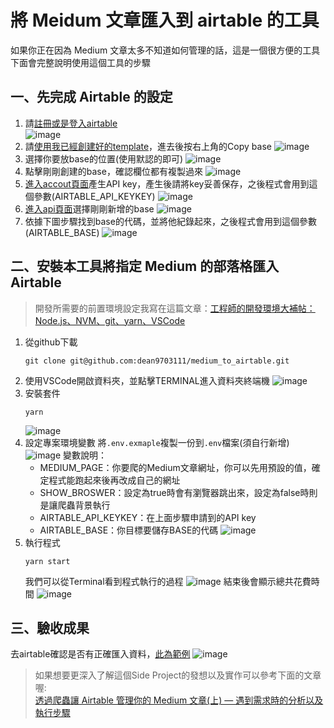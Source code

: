 # 將 Meidum 文章匯入到 airtable 的工具
如果你正在因為 Medium 文章太多不知道如何管理的話，這是一個很方便的工具  
下面會完整說明使用這個工具的步驟

## 一、先完成 Airtable 的設定
1. 請[註冊或是登入airtable](https://airtable.com/login)  
    ![image](./img/airtable_login.png)
2. 請[使用我已經創建好的template](https://airtable.com/shrqrLtvUxDyWFLjK/tblrYddyJH1cFQLm6/viwv6U7hnzgvKTZ14?blocks=hide)，進去後按右上角的Copy base
    ![image](./img/airtable_template.png)
3. 選擇你要放base的位置(使用默認的即可)
    ![image](./img/airtable_addbase.png)
4. 點擊剛剛創建的base，確認欄位都有複製過來
    ![image](./img/airtable_checkbase.png)
5. [進入accout頁面](https://airtable.com/account)產生API key，產生後請將key妥善保存，之後程式會用到這個參數(AIRTABLE_API_KEYKEY)
    ![image](./img/airtable_account.png)
6. [進入api頁面](https://airtable.com/api)選擇剛剛新增的base
    ![image](./img/airtable_api.png)
7. 依據下圖步驟找到base的代碼，並將他紀錄起來，之後程式會用到這個參數(AIRTABLE_BASE)
    ![image](./img/airtable_basecode.png)

## 二、安裝本工具將指定 Medium 的部落格匯入 Airtable
> 開發所需要的前置環境設定我寫在這篇文章：[工程師的開發環境大補帖：Node.js、NVM、git、yarn、VSCode](https://babydragon9703111.medium.com/%E5%B7%A5%E7%A8%8B%E5%B8%AB%E7%9A%84%E9%96%8B%E7%99%BC%E7%92%B0%E5%A2%83%E5%A4%A7%E8%A3%9C%E5%B8%96-node-js-nvm-git-yarn-vscode-3f21ea161898#e634)
1. 從github下載
    ```
    git clone git@github.com:dean9703111/medium_to_airtable.git
    ```
2. 使用VSCode開啟資料夾，並點擊TERMINAL進入資料夾終端機
    ![image](./img/vscode.png)
3. 安裝套件
    ```
    yarn
    ```
    ![image](./img/vscode_yarn.png)
4. 設定專案環境變數
    將`.env.exmaple`複製一份到`.env`檔案(須自行新增)
    ![image](./img/vscode_copy.png)
    變數說明：
    - MEDIUM_PAGE：你要爬的Medium文章網址，你可以先用預設的值，確定程式能跑起來後再改成自己的網址
    - SHOW_BROSWER：設定為true時會有瀏覽器跳出來，設定為false時則是讓爬蟲背景執行
    - AIRTABLE_API_KEYKEY：在上面步驟申請到的API key
    - AIRTABLE_BASE：你目標要儲存BASE的代碼
    ![image](./img/vscode_env.png)
5. 執行程式
    ```
    yarn start
    ```
    我們可以從Terminal看到程式執行的過程
    ![image](./img/yarn_start.png)
    結束後會顯示總共花費時間
    ![image](./img/yarn_done.png)

## 三、驗收成果
去airtable確認是否有正確匯入資料，[此為範例](https://airtable.com/shrR0v4IDFB2rwUDj)
![image](./img/airtable_result.png)


>如果想要更深入了解這個Side Project的發想以及實作可以參考下面的文章喔:  
>[透過爬蟲讓 Airtable 管理你的 Medium 文章(上) — 遇到需求時的分析以及執行步驟](https://medium.com/dean-lin/%E9%80%8F%E9%81%8E%E7%88%AC%E8%9F%B2%E8%AE%93-airtable-%E7%AE%A1%E7%90%86%E4%BD%A0%E7%9A%84-medium-%E6%96%87%E7%AB%A0-%E4%B8%8A-%E9%81%87%E5%88%B0%E9%9C%80%E6%B1%82%E6%99%82%E7%9A%84%E5%88%86%E6%9E%90%E4%BB%A5%E5%8F%8A%E5%9F%B7%E8%A1%8C%E6%AD%A5%E9%A9%9F-69c29b1cea43)



